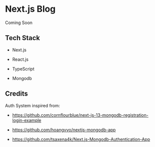 # Next.js Blog

Coming Soon


## Tech Stack

- Next.js

- React.js

- TypeScript

- Mongodb

## Credits

Auth System inspired from:

- https://github.com/cornflourblue/next-js-13-mongodb-registration-login-example

- https://github.com/hoangvvo/nextjs-mongodb-app

- https://github.com/tsaxena4k/Next.js-Mongodb-Authentication-App